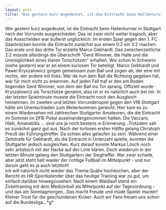 ```yaml
---
layout: post
title: "Wie gestern kurz angedeutet, ist die Eintracht beim Hallenturnier in Stuttgart nach der Vorrunde ausgeschieden."
---
```


Wie gestern kurz angedeutet, ist die Eintracht beim Hallenturnier in Stuttgart nach der Vorrunde ausgeschieden. Das ist zwar nicht weiter tragisch, aber das Ausscheiden war äußerst unglücklich: Im ersten Spiel gegen den 1. FC Saarbrücken konnte die Eintracht zunächst aus einem 0:2 ein 3:2 machen. Das erste und das dritte Tor erzielte Marco Gebhardt. Das zwischenzeitliche 2:2 müsste allerdings die Überschrift "Gerd Wimmer, die Halle und die Unmöglichkeit eines klaren Torschützen" erhalten. Wie schon in Schwerin (siehe gestern) war er an einem kuriosen Tor beteiligt. Marco Gebhardt und Pawel Kryszalowicz gingen gemeinsam zum Ball und zogen ab, der eine mit rechts, der andere mit links. Wer da nun dem Ball die Richtung gegeben hat, war für mich nicht zu erkennen. Auf jeden Fall traf er den am Boden liegenden Gerd Wimmer, von dem der Ball ins Tor sprang. Offiziell wurde Kryszalowicz als Torschütze genannt, also ist er es natürlich auch bei mir. In der letzten Spielminute musste die Eintracht noch den Ausgleich hinnehmen. Im zweiten und letzten Vorrundenspiel gegen den VfB Stuttgart hätte ein Unentschieden zum Weiterkommen gereicht. Hier kam es zu einem Wiedersehen mit zahlreichen Stuttgarter Amateuren, die die Eintracht im Sommer im DFB-Pokal auseinandergenommen hatten. Die Vaccaro, Hleb, Amanatidis ... sind uns ja noch bestens in Erinnerung...Trotzdem sah es zunächst ganz gut aus. Nach der torlosen ersten Hälfte gelang Christoph Preuß der Führungstreffer. Da schien alles gelaufen zu sein. Während einer Zeitstrafe für Gebhardt, als die Eintracht in Unterzahl spielte, konnten die Stuttgarter jedoch ausgleichen. Kurz darauf konnte Markus Lösch noch sehr artistisch mit der Hacke auf der Linie klären. Doch wiederum in der letzten Minute gelang den Stuttgartern der Siegtreffer. War zwar schade, aber jetzt steht halt wieder der richtige Fußball im Mittelpunkt - und nur darum geht es ja auch letztlich!  
Ich will natürlich nicht wieder das Thema Quälix hochkochen, aber der Bericht im HR-Sportkalender über das heutige Training war zu gut, um einfach darüber hinwegzusehen: Nach einem Waldlauf stand ein Zirkeltraining mit dem Medizinball als Mittelpunkt auf der Tagesordnung - und das am Sonntagmorgen...Das macht Freude und müde Spieler munter! Kleiner Trost für die geschundenen Kicker: Auch wir Fans freuen uns schon auf die Bundesliga...\*g\*
